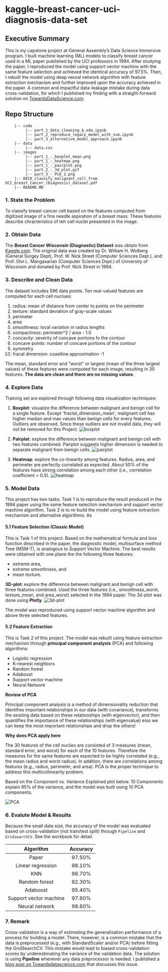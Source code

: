 # kaggle-breast-cancer-uci-diagnosis-data-set

## Executive Summary
This is my capstone project at General Assembly’s Data Science Immersive program. I built machine learning (ML) models to classify breast cancer used in a ML paper published by the UCI professors in 1994. After studying the paper, I reproduced the model using support vector machine with the same feature selection and achieved the identical accuracy of 97.5%. Then, I rebuilt the model using deep neural network algorithm with feature extraction mechanism and further improved upon the accuracy achieved in the paper. A common and impactful data-leakage mistake during data cross-validation, for which I published my finding with a straight-forward solution on [TowardsDataScience.com](https://towardsdatascience.com/pre-process-data-with-pipeline-to-prevent-data-leakage-during-cross-validation-e3442cca7fdc).

## Repo Structure
```
    |-- code
         |-- part_1_data_cleaning_&_eda.ipynb
         |-- part_2_reproduce_legacy_model_with_svm.ipynb
         |-- part_3_alternative_model_approach.ipynb
    |-- data
         |-- data.csv
    |-- images
         |-- part_1_-_boxplot_mean.png
         |-- part_1_-_heatmap.png
         |-- part_1_-_pairplot.png  
         |-- part_2_-_3d_plot.gif 
         |-- part_3_-_PCA_2.png
    |-- DECK_classify_malignant_cell_from UCI_breast_Cancer_(Diagnosis)_dataset.pdf
    |-- README.MD
```

### 1. State the Problem
To classify breast cancer cell based on the features computed from digitized image of a fine needle aspiration of a breast mass. These features describe chracteristics of teh cell nuclei presented in the image.

### 2. Obtain Data
The **Breast Cancer Wisconsin (Diagnostic) Dataset** was obtain from [Kaggle.com](https://www.kaggle.com/uciml/breast-cancer-wisconsin-data). The original data was created by Dr. William H. Wolberg (General Surgey Dept), Prof. W. Nick Street (Computer Sciences Dept.), and Prof. Olvi L. Mangasarian (Computer Sciences Dept.) of University of Wisconsin and donated by Prof. Nick Street in 1994.

### 3. Describe and Clean Data
The dataset includes 596 data points. Ten real-valued features are computed for each cell nuclues:

1. radius: mean of distance from center to points on the perimeter
2. texture: standard deviation of gray-scale values
3. perimeter
4. area
5. smoothness: local variation in radius lengths
6. compactness: perimeter^2 / area - 1.0
7. concavity: severity of concave portions fo the contour
8. concave points: number of concave portions of the contour
9. symmetry
10. fracal dimension: coastline approximation -1

The mean, standard error and "worst" or largest (mean of the three largest values) of these features were computed for each image, resulting in 30 features. **The data are clean and there are no missing values**.

### 4. Explore Data
Training set are explored through following data visualization techniques:
1. **Boxplot**: visualize the difference between malignant and benign cell for a single feature. Except 'fractal_dimension_mean', malignant cell has higher median and max values than benign cells for every features. Outliers are observed. Since these outliers are not invalid data, they will not be removed for this Project.
![boxplot](./image/part_1_-_boxplot_mean.png)

2. **Pairplot**: explore the difference between malignant and benign cell with two features combined. Pairplot suggests higher dimension is needed to separate malignant from benign cells.
![pairplot](./image/part_1_-_pairplot.png)

3. **Heatmap**: explore the co-linearity among features. Radius, area, and perimeter are perfectly correlated as expected. About 50% of the features have strong correlation among each other (i.e., correlation coefficient > 0.5).
![heatmap](./image/part_1_-_heatmap.png)


### 5. Model Data
This project has two tasks. Task 1 is to reproduce the result produced in the 1994 paper using the same feature selection mechanism and support vector machine algorithm. Task 2 is to re-build the model using feature extraction mechanism and alternative algorithms. As

#### 5.1 Feature Selection (Classic Model)
This is Task 1 of this project. Based on the mathematical formula and loss function described in the paper, the diagnostic model, multisurface method Tree (MSM-T), is analogous to Support Vector Machine. The best results were obtained with one plane the the following three features:
- extreme area,
- extreme smoothness, and
- mean texture.

**3D-plot**: explore the difference between malignant and benign cell with three features combined. Used the three features (i.e., smoothness_worst, texture_mean, and area_worst) selected in the 1994 paper. The 3d-plot was done using **Plotly**.
![3d-plot](./image/part_2_-_3d_plot.gif)

The model was reproduced using support vector machine algorithm and above three selected features.

#### 5.2 Feature Extraction
This is Task 2 of this project. The model was rebuilt using feature extraction mechanism through **principal component analysis** (PCA) and following algorithms:
- Logistic regression
- K-nearest neighbors
- Random forest
- Adaboost
- Support vector machine
- Neural Network

**Review of PCA**

Principal component analysis is a method of dimensionality reduction that identifies important relationships in our data (with covariance), transforms the existing data based on these relationships (with eigenvector), and then quantifies the importance of these relationships (with eigenvalue) eiso we can keep the most important relationships and drop the others!

**Why does PCA apply here**

The 30 features of the cell nuclies are consisted of 3 measures (mean, standard error, and worst) for each of the 10 features. Therefore the measures for the same features are expected to be highly correlated (e.g., the mean radius and worst radius). In addition, there are correlations among features (e.g., radius, perimeter, and area). PCA is the proper technique to address this multicollinearity problem.

Based on the Component vs. Variance Explained plot below. 10 Components explain 95% of the variance, and the model was built using 10 PCA components.

![PCA](./image/part_3_-_PCA_2.png)

### 6. Evalute Model & Results
Because the small data size, the accuracy of the model was evaluated based on cross-validation (not train/test split) through `Pipeline` and `GridsearchCV`. See the workbook for detail.

**Algorithm**|**Accuracy**
:-----:|:-----:
Paper|97.50%
Linear regression|98.10%
KNN|96.70%
Random forest|92.30%
Adaboost|95.40%
Support vector machine|97.90%
Neural network|98.60%

### 7. Remark 
Cross-validation is a way of estimating the generalisation performance of a process for building a model. There, however, is a common mistake that the data is preprocessed (e.g., with StandardScaler and/or PCA) before fitting the GridSearchCV. This mistake would lead to biased cross-validation scores by underestimating the variance of the validation data. The solution is using **Pipeline** whenever any data preprocessor is needed. I published a [blog post on Towardsdatascience.com](https://towardsdatascience.com/pre-process-data-with-pipeline-to-prevent-data-leakage-during-cross-validation-e3442cca7fdc) that discusses this issue.